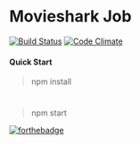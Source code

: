 # Movieshark Job
[![Build Status](https://travis-ci.org/Sedentary/movieshark-job-redis.svg?branch=master)](https://travis-ci.org/Sedentary/movieshark-job-redis)
[![Code Climate](https://codeclimate.com/github/Sedentary/movieshark-job-redis/badges/gpa.svg)](https://codeclimate.com/github/Sedentary/movieshark-job-redis)

#### Quick Start
> npm install
#
> npm start

[![forthebadge](http://forthebadge.com/images/badges/powered-by-electricity.svg)](http://forthebadge.com)
